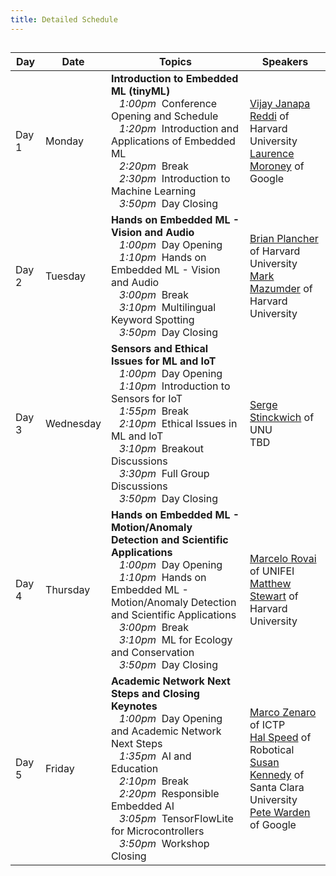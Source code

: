 ```yaml
---
title: Detailed Schedule
---
```


<h2><div id = "LOCAL_TIME"></div></h2>

<table>
  <thead>
    <tr>
      <th>Day</th>
      <th>Date</th>
      <th>Topics</th>
      <th>Speakers</th>
    </tr>
  </thead>
  <tbody>
    <tr>
      <td>Day 1</td>
      <td>Monday</td>
      <td><b>Introduction to Embedded ML (tinyML)</b><br>
        &nbsp;&nbsp;&nbsp;<i>1:00pm</i>&nbsp; Conference Opening and Schedule<br>
        &nbsp;&nbsp;&nbsp;<i>1:20pm</i>&nbsp; Introduction and Applications of Embedded ML<br>
        &nbsp;&nbsp;&nbsp;<i>2:20pm</i>&nbsp; Break<br>
        &nbsp;&nbsp;&nbsp;<i>2:30pm</i>&nbsp; Introduction to Machine Learning<br>
        &nbsp;&nbsp;&nbsp;<i>3:50pm</i>&nbsp; Day Closing<br>
      </td>
      <td>
        <a href="https://scholar.harvard.edu/vijay-janapa-reddi/home">Vijay Janapa Reddi</a> of Harvard University<br>
        <a href="https://laurencemoroney.com/">Laurence Moroney</a> of Google</td>
    </tr>
    <tr>
      <td>Day 2</td>
      <td>Tuesday</td>
      <td><b>Hands on Embedded ML - Vision and Audio</b><br>
        &nbsp;&nbsp;&nbsp;<i>1:00pm</i>&nbsp; Day Opening<br>
        &nbsp;&nbsp;&nbsp;<i>1:10pm</i>&nbsp; Hands on Embedded ML - Vision and Audio<br>
        &nbsp;&nbsp;&nbsp;<i>3:00pm</i>&nbsp; Break<br>
        &nbsp;&nbsp;&nbsp;<i>3:10pm</i>&nbsp; Multilingual Keyword Spotting<br>
        &nbsp;&nbsp;&nbsp;<i>3:50pm</i>&nbsp; Day Closing
      </td>
      <td>
        <a href="https://brianplancher.com/">Brian Plancher</a> of Harvard University<br>
        <a href="https://markmaz.com/">Mark Mazumder</a> of Harvard University
      </td>
    </tr>
    <tr>
      <td>Day 3</td>
      <td>Wednesday</td>
      <td><b>Sensors and Ethical Issues for ML and IoT</b><br>
        &nbsp;&nbsp;&nbsp;<i>1:00pm</i>&nbsp; Day Opening<br>
        &nbsp;&nbsp;&nbsp;<i>1:10pm</i>&nbsp; Introduction to Sensors for IoT<br>
        &nbsp;&nbsp;&nbsp;<i>1:55pm</i>&nbsp; Break<br>
        &nbsp;&nbsp;&nbsp;<i>2:10pm</i>&nbsp; Ethical Issues in ML and IoT<br>
        &nbsp;&nbsp;&nbsp;<i>3:10pm</i>&nbsp; Breakout Discussions<br>
        &nbsp;&nbsp;&nbsp;<i>3:30pm</i>&nbsp; Full Group Discussions<br>
        &nbsp;&nbsp;&nbsp;<i>3:50pm</i>&nbsp; Day Closing
      </td>
      <td>
        <a href="https://cs.unu.edu/people/experts/15926.html">Serge Stinckwich</a> of UNU<br>
        TBD
      </td>
    </tr>
    <tr>
      <td>Day 4</td>
      <td>Thursday</td>
      <td><b>Hands on Embedded ML - Motion/Anomaly Detection and Scientific Applications</b><br>
        &nbsp;&nbsp;&nbsp;<i>1:00pm</i>&nbsp; Day Opening<br>
        &nbsp;&nbsp;&nbsp;<i>1:10pm</i>&nbsp; Hands on Embedded ML - Motion/Anomaly Detection and Scientific Applications<br>
        &nbsp;&nbsp;&nbsp;<i>3:00pm</i>&nbsp; Break<br>
        &nbsp;&nbsp;&nbsp;<i>3:10pm</i>&nbsp; ML for Ecology and Conservation<br>
        &nbsp;&nbsp;&nbsp;<i>3:50pm</i>&nbsp; Day Closing
      </td>
      <td>
        <a href="https://www.linkedin.com/in/marcelo-jose-rovai-brazil-chile/">Marcelo Rovai</a> of UNIFEI<br>
        <a href="http://mpstewart.net/">Matthew Stewart</a> of Harvard University</td>
    </tr>
    <tr>
      <td>Day 5</td>
      <td>Friday</td>
      <td><b>Academic Network Next Steps and Closing Keynotes</b><br>
        &nbsp;&nbsp;&nbsp;<i>1:00pm</i>&nbsp; Day Opening and Academic Network Next Steps<br>
        &nbsp;&nbsp;&nbsp;<i>1:35pm</i>&nbsp; AI and Education<br>
        &nbsp;&nbsp;&nbsp;<i>2:10pm</i>&nbsp; Break<br>
        &nbsp;&nbsp;&nbsp;<i>2:20pm</i>&nbsp; Responsible Embedded AI<br>
        &nbsp;&nbsp;&nbsp;<i>3:05pm</i>&nbsp; TensorFlowLite for Microcontrollers<br>
        &nbsp;&nbsp;&nbsp;<i>3:50pm</i>&nbsp; Workshop Closing
      </td>
      <td>
        <a href="http://users.ictp.it/~mzennaro/">Marco Zenaro</a> of ICTP<br>
        <a href="https://www.linkedin.com/in/halspeed/">Hal Speed</a> of Robotical<br>
        <a href="https://www.susan-kennedy.com/">Susan Kennedy</a> of Santa Clara University<br>
        <a href="https://petewarden.com/">Pete Warden</a> of Google</td>
    </tr>
  </tbody>
</table>

<script>
  var start = new Date('10/18/2021 1:00:00 PM UTC');
  var end = new Date('10/18/2021 4:00:00 PM UTC');
  var localTime = start.toLocaleTimeString([], {timeStyle: 'short'}) + " to " + end.toLocaleTimeString([], {timeStyle: 'short'});
  var startString = "The workshop will run each day from 1:00 PM to 4:00 PM GMT which is "
  var endString = " in your local timezone (according to your computer system time). All times below are in GMT. Exact timing subject to change."
  document.getElementById('LOCAL_TIME').innerHTML = startString + localTime + endString;
</script>